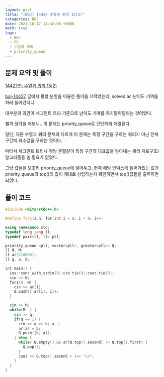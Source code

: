 ```yaml
---
layout: post
title: "[BOJ] 14427 수열과 쿼리 15(2)"
categories: BOJ
date: 2021-10-17 11:42:08 +0900
math: true
tags:
  - BOJ
  - PS
  - 수열과 쿼리
  - priority_queue
---
```


## 문제 요약 및 풀이

[14427번: 수열과 쿼리 15(2)](https://www.acmicpc.net/problem/14427)

[boj-14427](/posts/boj-14427/) 글에서 평방 분할을 이용한 풀이를 끄적였는데, solved.ac 난이도 기여를 하러 들어갔더니

대부분의 의견이 세그먼트 트리 기준으로 난이도 기여를 하지말아달라는 것이었다.

왤까 생각을 해보니.. 이 문제는 priority_queue로 간단하게 해결된다.

일단, 다른 수열과 쿼리 문제와 다르게 이 문제는 특정 구간을 구하는 쿼리가 아닌 전체 구간의 최소값을 구하는 것이다.

따라서 세그먼트 트리나 평방 분할같이 특정 구간의 대표값을 알아내는 쿼리 자료구조/알고리즘을 쓸 필요가 없었다.

그냥 값들을 모조리 priority_queue에 넣어두고, 현재 해당 인덱스에 들어가있는 값과 priority_queue의 top()의 값이 제대로 성립하는지 확인하면서 top()값들을 출력하면 되었다.

## 풀이 코드

```cpp
#include <bits/stdc++.h>

#define for1(s,n) for(int i = s; i < n; i++)

using namespace std;
typedef long long ll;
typedef pair<ll, ll> pll;

priority_queue <pll, vector<pll>, greater<pll>> Q;
ll N, M;
ll ar[110000];
ll q, a, b;

int main() {
  ios::sync_with_stdio(0);cin.tie(0);cout.tie(0);
  cin >> N;
  for1(0, N) {
    cin >> ar[i];
    Q.push({ ar[i], i});
  }

  cin >> M;
  while(M--) {
    cin >> q;
    if(q == 1) {
      cin >> a >> b; a--;
      ar[a] = b;
      Q.push({b, a});
    } else {
      while(!Q.empty() && ar[Q.top().second] != Q.top().first) {
        Q.pop();
      }
      cout << Q.top().second + 1<< "\n";
    }
  }
}
```